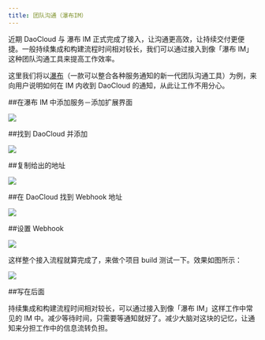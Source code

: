 ```yaml
---
title: 团队沟通（瀑布IM）
---
```


近期 DaoCloud 与 瀑布 IM 正式完成了接入，让沟通更高效，让持续交付更便捷。一般持续集成和构建流程时间相对较长，我们可以通过接入到像「瀑布 IM」这种团队沟通工具来提高工作效率。

这里我们将以[瀑布](http://pubu.im/)（一款可以整合各种服务通知的新一代团队沟通工具）为例，来向用户说明如何在 IM 内收到 DaoCloud 的通知，从此让工作不用分心。

##在瀑布 IM 中添加服务－添加扩展界面

![](https://blog.pubu.im/content/images/2016/01/Image01.png)

##找到 DaoCloud 并添加

![](https://blog.pubu.im/content/images/2016/01/Image02.png)

##复制给出的地址

![](https://blog.pubu.im/content/images/2016/01/Image03.png)

##在 DaoCloud 找到 Webhook 地址

![](https://blog.pubu.im/content/images/2016/01/Image04.png)

##设置 Webhook

![](https://blog.pubu.im/content/images/2016/01/Image05.png)

这样整个接入流程就算完成了，来做个项目 build 测试一下。效果如图所示：

![](https://blog.pubu.im/content/images/2016/01/Image06.png)

##写在后面

持续集成和构建流程时间相对较长，可以通过接入到像「瀑布 IM」这样工作中常见的 IM 中。减少等待时间，只需要等通知就好了。减少大脑对这块的记忆，让通知来分担工作中的信息流转负担。
